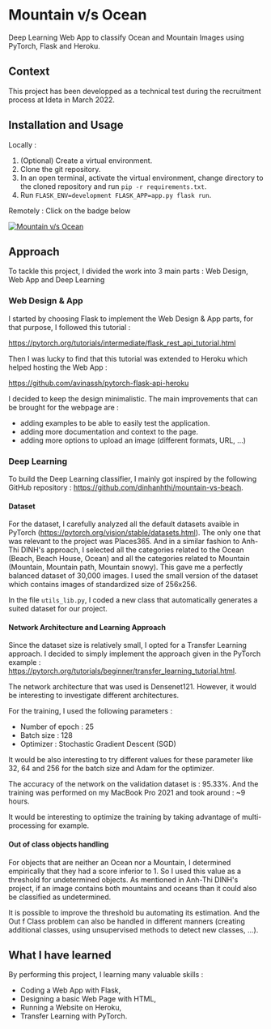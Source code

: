 # Mountain v/s Ocean

Deep Learning Web App to classify Ocean and Mountain Images using PyTorch, Flask and Heroku.

## Context

This project has been developped as a technical test during the recruitment process at Ideta in March 2022.

## Installation and Usage

Locally :

1. (Optional) Create a virtual environment.
2. Clone the git repository.
3. In an open terminal, activate the virtual environment, change directory to the cloned repository and run `pip -r requirements.txt`.
4. Run `FLASK_ENV=development FLASK_APP=app.py flask run`.

Remotely : Click on the badge below

[![Mountain v/s Ocean](https://upload.wikimedia.org/wikipedia/commons/thumb/e/ec/Heroku_logo.svg/320px-Heroku_logo.svg.png)](https://mountain-vs-ocean.herokuapp.com/)

## Approach

To tackle this project, I divided the work into 3 main parts : Web Design, Web App and Deep Learning

### Web Design & App

I started by choosing Flask to implement the Web Design & App parts, for that purpose, I followed this tutorial :

https://pytorch.org/tutorials/intermediate/flask_rest_api_tutorial.html

Then I was lucky to find that this tutorial was extended to Heroku which helped hosting the Web App :

https://github.com/avinassh/pytorch-flask-api-heroku

I decided to keep the design minimalistic. The main improvements that can be brought for the webpage are :

* adding examples to be able to easily test the application.
* adding more documentation and context to the page.
* adding more options to upload an image (different formats, URL, ...)

### Deep Learning

To build the Deep Learning classifier, I mainly got inspired by the following GitHub repository : https://github.com/dinhanhthi/mountain-vs-beach.

#### Dataset

For the dataset, I carefully analyzed all the default datasets avaible in PyTorch (https://pytorch.org/vision/stable/datasets.html). The only one that was relevant to the project was Places365. And in a similar fashion to Anh-Thi DINH's approach, I selected all the categories related to the Ocean (Beach, Beach House, Ocean) and all the categories related to Mountain (Mountain, Mountain path, Mountain snowy). This gave me a perfectly balanced dataset of 30,000 images. I used the small version of the dataset which contains images of standardized size of 256x256.

In the file `utils_lib.py`, I coded a new class that automatically generates a suited dataset for our project.

#### Network Architecture and Learning Approach

Since the dataset size is relatively small, I opted for a Transfer Learning approach. I decided to simply implement the approach given in the PyTorch example : https://pytorch.org/tutorials/beginner/transfer_learning_tutorial.html.

The network architecture that was used is Densenet121. However, it would be interesting to investigate different architectures.

For the training, I used the following parameters :

* Number of epoch : 25
* Batch size : 128
* Optimizer : Stochastic Gradient Descent (SGD)

It would be also interesting to try different values for these parameter like 32, 64 and 256 for the batch size and Adam for the optimizer.

The accuracy of the network on the validation dataset is : 95.33%.
And the training was performed on my MacBook Pro 2021 and took around : ~9 hours.

It would be interesting to optimize the training by taking advantage of multi-processing for example.

#### Out of class objects handling

For objects that are neither an Ocean nor a Mountain, I determined empirically that they had a score inferior to 1. So I used this value as a threshold for undetermined objects. As mentioned in Anh-Thi DINH's project, if an image contains both mountains and oceans than it could also be classified as undetermined.

It is possible to improve the threshold bu automating its estimation. And the Out f Class problem can also be handled in different manners (creating additional classes, using unsupervised methods to detect new classes, ...).

## What I have learned

By performing this project, I learning many valuable skills :

* Coding a Web App with Flask,
* Designing a basic Web Page with HTML,
* Running a Website on Heroku,
* Transfer Learning with PyTorch.
